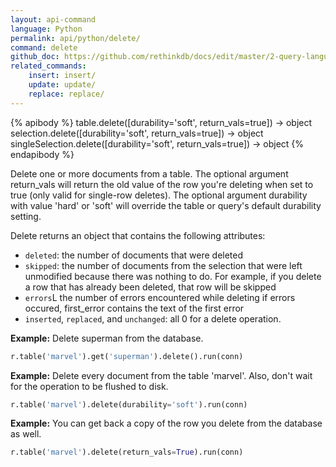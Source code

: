 ```yaml
---
layout: api-command 
language: Python
permalink: api/python/delete/
command: delete
github_doc: https://github.com/rethinkdb/docs/edit/master/2-query-language/api/python/writing-data/delete.md
related_commands:
    insert: insert/
    update: update/ 
    replace: replace/
---
```


{% apibody %}
table.delete([durability='soft', return_vals=true]) → object
selection.delete([durability='soft', return_vals=true]) → object
singleSelection.delete([durability='soft', return_vals=true]) → object
{% endapibody %}

Delete one or more documents from a table. The optional argument return_vals will return
the old value of the row you're deleting when set to true (only valid for single-row
deletes). The optional argument durability with value 'hard' or 'soft' will override the
table or query's default durability setting.

Delete returns an object that contains the following attributes:

- `deleted`: the number of documents that were deleted
- `skipped`: the number of documents from the selection that were left unmodified because
there was nothing to do. For example, if you delete a row that has already been deleted,
that row will be skipped
- `errors`L the number of errors encountered while deleting
if errors occured, first_error contains the text of the first error
- `inserted`, `replaced`, and `unchanged`: all 0 for a delete operation.


__Example:__ Delete superman from the database.

```py
r.table('marvel').get('superman').delete().run(conn)
```


__Example:__ Delete every document from the table 'marvel'. Also, don't wait for the
operation to be flushed to disk.

```py
r.table('marvel').delete(durability='soft').run(conn)
```


__Example:__ You can get back a copy of the row you delete from the database as well.

```py
r.table('marvel').delete(return_vals=True).run(conn)
```

